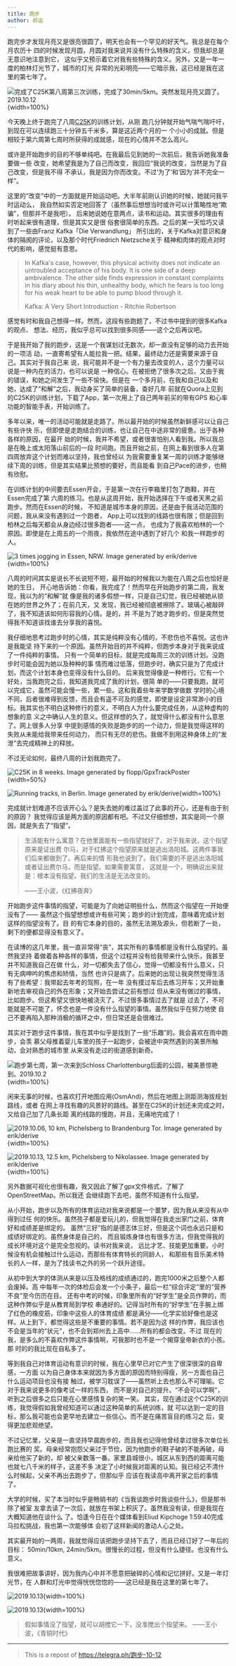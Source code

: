 ```yaml
---
title: 跑步
author: 郝运
---
```


跑完步才发现月亮又是很亮很圆了，明天也会有一个罕见的好天气。我总是在每个月农历十
四的时候发现月圆，月圆对我来说并没有什么特殊的含义，但我却总是无意识地注意到它，
这似乎又预示着它对我有些特殊的含义。另外，又是一年一度的柏林灯光节了，城市的灯光
异常的光彩明亮——它暗示我，这已经是我在这里的第七年了。

![完成了C25K第八周第三次训练，完成了30min/5km。突然发现月亮又圆了。2019.10.12](/images/posts/2019-10-12-01.jpg){width=100%}

今天晚上终于跑完了八周[C25K](https://en.wikipedia.org/wiki/C25K)的训练计划，从刚
跑几分钟就开始气喘气喘吁吁，到现在可以连续跑三十分钟五千米多，算是这近两个月的一
个小小的成就。但是相较于第六周第七周时所获得的成就感，现在的心情并不怎么高兴。

<!--more-->

或许是开始跑步的目的不够单纯吧。在我最后见到她的一次前后，我告诉她我准备要做一些
改变，她希望我是为了自己而改变，我回应“我说的改变，当然是为了自己改变，但是我不得
不承认，我是因为你而改变。不过‘为了’和‘因为’并不完全一样”。

这里的“改变”中的一方面就是开始运动吧。大半年前刚认识她的时候，她就问我平时运动么，
我自然如实否定地回答了（虽然事后想想当时或许可以计策略性地“欺骗”，但那并不是我吧）。
后来她说她在意两点，读书和运动。其实很多的理由有时听起来很有道理，但是其实又是很
俗套很简单的东西。之后的某一天恰巧又读到了一些由Franz Kafka「Die Verwandlung」
所引出的，关于Kafka对意识和身体的隔阂的评论，以及那个时代Friedrich Nietzsche关于
精神和肉体的观点对时代的影响，感觉挺有意思。

> In Kafka's case, however, this physical activity does not indicate an
> untroubled acceptance of his body. It is one side of a deep ambivalence. The
> other side finds expression in constant complaints in his diary about his
> thin, unhealthy body, which he fears is too long for his weak heart to be
> able to pump blood through it.
>
> Kafka: A Very Short Introduction - Ritchie Robertson

感觉有时和我自己想得一样。然而，这段有些跑题了，不过书中提到的很多Kafka的观点、
想法、经历，我似乎总可以找到很多同感——这个之后再议吧。

于是我开始了我的跑步，这是一个我谋划过无数次，却一直没有足够的动力去开始的一项活
动，一直寄希望有人能拉我一把。结果，最终动力还是需要来源于自己。其实对于我自己来
说，我可能并不是一个有力量去改变的人，这个力量可以说是一种内在的活力，也可以说是
一种信心。在被拒绝了很多次之后，又由于我的错误，和她之间发生了一些不愉快。但是在
一个多月前，在我和自己以及和她，达成了“和解”之后，我动身买了简单的装备，查好几年
前就在Quora上见到的C25K的训练计划，下载了App，第一次用上了自己两年前买的带有GPS
和心率功能的智能手表，开始训练了。

多年以来，唯一的活动可能就是走路了。所以最开始的时候虽然新鲜感可以让自己有些许快
乐，但即使是走跑结合的训练，也让自己在中途非常的疲惫。出于各种各样的原因，在最开
始的时候，我并不希望，或者很害怕别人看到我。所以我总是在晚上或太阳落山前后的一段
时间跑。而且开始之前，在网上看到很多人在第四周放弃这个计划而难以坚持，我也曾经以
为我需要重复某一周的训练才能够继续下周的训练，但是其实结果比预想的要好，而且能看
到自己Pace的进步，也稍有欣慰。

在训练计划的中间要去Essen开会，于是第一次在行李箱里打包了跑鞋，并在Essen完成了第
六周的练习。也是从这周开始，我开始选择在下午或者天黑之前跑步。然而在Essen的时候，
不知道是城市本身的原因，还是由于我活动范围的问题，我从来没有遇到过一个跑者，
App上可以找到的线路也很有限；但是回到柏林之后每天都会从身边经过很多跑者——这一点，
也成为了我喜欢柏林的一个原因。即使是在上周五的一个雨夜，我依然在途中遇到了好几个
和我一样跑步的人。


![3 times jogging in Essen, NRW. Image generated by erik/derive](/images/posts/2019-10-12-02.png){width=100%}

八周的时间其实是说长不长说短不短，最开始的时候我以为能在八周之后也恰好是她的生日，
开心地告诉她：你看，我完成了！然而早在开始跑步的第二周，我发现，我以为的“和解”就
像是我的诸多假想一样，只是自己幻觉，我已经被她从锁在她的世界之外了；在前几天，又
发现，我已经被彻底被擦除了。玻璃心被敲碎了，我不知道该如何形容我的心情。是的，并
不是为了她才跑步的，但是突然觉得我不知道该找谁去分享我的喜悦。

我仔细地思考过跑步时的心情，其实是纯粹没有心情的，不悲伤也不喜悦。这也许是我能坚
持下来的一个原因。虽然开始目的并不纯粹，但跑步本身对于我来说成了一件纯粹的事情。
只有一个简单的目标，就是完成每周三次的训练计划。没跑步时可能会因为她以及种种的事
情而难过低落，但跑步时，确实只是为了完成计划，而这个计划本身也变得没有什么目的。
后来我觉得像是一种修行。它有一个好处，当我跑完之后，我知道我完成了我的计划，很简
单的——只要我跑，就可以完成它，虽然可能会慢一些，累一些。这和我着些年来学数学做数
学时的心境不同，后者很难得到反馈，而且会有遥不可及的感觉，即使是设定非常渺小的目
标。我其实也不明白这种修行的意义，不明白人为什么要完成任务，从这种虚构的想象的意
义之中确认人生的意义。但这样想的久了，就觉得什么都没有什么意思了。网上很多人分享
中提到感情的失败是跑步的的一个动力，但是我觉得这样的失败从未能给我带来任何动力，
而只有无尽的悲伤。我做不到用这种身体上的“发泄”去完成精神上的释放。

不过无论如何，最终八周的计划我跑完了。

![C25K in 8 weeks. Image generated by flopp/GpxTrackPoster](/images/posts/2019-10-12-03.svg){width=50%}

![Running tracks, in Berlin. Image generated by erik/derive](/images/posts/2019-10-12-04.png){width=100%}

完成就计划难道不应该开心么？是失去她的难过盖过了此事的开心，还是有由于别的原因？
我觉得应该是两方面的原因都有吧。不过又仔细想想，其实是同一个原因，就是失去了“指望”。

> 生活能有什么寓意？在他里面能有一些指望就好了。对于我来说，这个指望原来是证出费
> 尔马，对于红拂这个指望原来就是逃出洛阳城。这两件事我们后来都做到了。再后来的情
> 形我也说到了。我们需要的不是逃出洛阳城或者证出费尔马，而是指望。如果需要寓意，
> 这就是一个，明确说出来就是：根本没有指望。我们的生活是无法改变的。
>
> ——王小波，《红拂夜奔》

开始跑步这件事情的指望，可能是为了向她证明些什么，然而这个指望在一开始便没有了——
虽然这个指望想想或许有些可笑；跑步的计划完成，意味着完成计划这样的指望没有了。目
的有它本身的目的，虽然无法溯及源头，但若断了一处，剩下的便都显得没有意义了。

在读博的这几年里，我一直非常得“丧”，其实所有的事情都是没有什么指望的。虽然我坚持
着做着各种各样的事情，但这个过程并没有给我带来什么快乐，我甚至并不知道我自己在做
什么，对一切都失去了信心，觉得一切都没有什么意义，只有无病呻吟的焦虑和矫情，当然
也许只是病了。后来她的出现让我突然觉得生活有了些希望：我带起去年考的驾照，在一年
没有摸过车后去练习开车；又开始重新地去审视自己的外在形象；又开始去尝试之前有想过
但从来没有做过的事情，比如跑步。但这希望又很快地被浇灭了。不过很多事情过去了就是
过去了，不可能就是不可能了，怀念也是一件没有什么指望的事情。虽然我似乎在努力地使
自己不要再陷入那种消极的循环之中，但日常还是会很难过。

其实对于跑步这件事情，我在其中似乎是找到了一些“乐趣”的。我会喜欢在雨中跑步，会羡
慕父母推着婴儿车里的孩子一起跑步，会被途中突然遇到的美景所触动，会对熟悉的城市里
从来没有走过的街道感到新奇。


![跑步第七周，第一次来到Schloss Charlottenburg后面的公园，被美景惊艳到。2019.10.2](/images/posts/2019-10-12-05.jpg){width=100%}

闲来无事的时候，也喜欢打开地图应用(OsmAnd)，然后在地图上测距测海拔规划路线，或者
在网上寻找有趣的风景好的路线。甚至在C25K的计划还未完成之时，又给自己加了几条长距
离的线路的慢跑，并且，无痛地完成了！

![2019.10.06, 10 km, Pichelsberg to Brandenburg Tor. Image generated by erik/derive](/images/posts/2019-10-12-06.png){width=100%}

![2019.10.13, 12.5 km, Pichelsberg to Nikolassee. Image generated by erik/derive](/images/posts/2019-10-12-07.png){width=100%}

另外数据可视化也很有趣，我又因此了解了gpx文件格式，了解了OpenStreetMap。所以我还
会继续跑下去吧，虽然不知道有什么指望。

从小开始，跑步以及所有的体育运动对我来说都是一个噩梦，因为我从来没有从中得到过任
何的快乐。虽然孩子都是爱玩儿的，但我觉得在我走出家门之前，体育好和成绩差是绑定的。
虽然“三好”指的是德志体三好，但是这个词也永远只是和成绩好绑定的。虽然身体是自己的，
而且锻炼身体也有很多方法，但我觉得我的成长环境对这个是完全忽视的。读书对我来说，
远比才艺、技能更加重要。小时候没有机会接触过什么运动，而那些有体育特长的同龄人，
和那些有音乐美术特长的人一样，是为了找读书之外的另一个跃升途径。

从初中到大学的体测从来是以压及格线的成绩通过的，跑完1000米之后整个人都会废掉。高
中每年一次的体检后会发一个小条子，最后一栏“综合评定”里的“营养不良”至今历历在目。
还有中考的时候，印象里所有的“好学生”是全员作弊的，而这种作弊似乎是从教育局到学校
串通好的。记得当时所有的“好学生”在手腕上绑了红色的橡皮筋，印象中这些人的体育成绩
都是满分——化学实验好像也是这样。从上到下，都觉得这些是不重要的事情。若不是因为这
样的作弊，我应该也不会是当年的“状元”，也不会到郑州去上高中……所有的都会改变。不过
现在的我，是多么的不喜欢作弊这件事情啊，可我那时也不是一个揭穿皇帝新衣的小孩。那
时的的我比现在自私多了。

等到我自己对体育运动有意识的时候，我在心里早已对它产生了很深很深的自卑感，一方面
以为自己身体本来就因为多方面的原因而特别得瘦，另一方面也自己什么运动项目也没有接
触过，被学习耽误了——虽然听上去也那么不可理喻。它对于我来说更多的像考试一样的东西，
而不是对自己的提升。“不会可以学啊”，听到之后很多之后只能在心里感情复杂的笑一笑。
其实，现在通过这个C25K的训练，我觉得假如我曾经知道可以通过这种简单的系统训练，就
可以达到一定的目标，那么我可能也会更早地去建立一些信心。而不是在痛苦盲目的练习之
后，变得更加悲观绝望。

不过记忆里，父亲是一直坚持早晨跑步的，而且我也记得他曾经拿过很多次单位长跑比赛的
奖。母亲经常抱怨父亲过于节俭，因为他跑步的鞋子破的不能再破，母亲给他买了新的，却
被父亲数落一番。家里县城很小，城区从东到西的距离可能也就七八千米的样子，这差不多
决定了小时候我对距离的认知。我已经记不清什么时候起，父亲不再出去跑步了，但那似乎
应该在我读高中离开家之后的事情了。

大学的时候，买了本当时似乎是畅销书的《当我谈跑步时我谈些什么》，但是那书除了被室
友拿去读了一次后，就放在书架上积灰了。虽然我没有读，但是我现在大概知道他在谈什么
了。恰逢今日在在个媒体看到Eliud Kipchoge 1:59:40完成马拉松挑战，我也第一次能够体
会初了这样新闻的激动人心之处。

其实最开始的一两周，我就觉得应该把跑步坚持下去了，而且已经订好了一年后的目标：
50min/10km, 24min/5km。很慢长的过程，但没有什么捷径。也没有什么意义。

我很难把故事讲好，因为我内心中并不愿意把破碎的心情和记忆拼好。又是一年灯光节，在
人群和灯光中觉得恍恍惚惚的——这已经是我在这里的第七年了。


![2019.10.13](/images/posts/2019-10-12-08.jpg){width=100%}

![2019.10.13](/images/posts/2019-10-12-09.jpg){width=100%}

> 假如事情没了指望，就可以胡搅它一下，没准搅出个指望来。
> ——王小波，《青铜时代》

- - - - -

> This is a repost of <https://telegra.ph/跑步-10-12>


